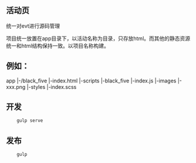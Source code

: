 ## 活动页
统一对evt进行源码管理

项目统一放置在app目录下，以活动名称为目录，只存放html。而其他的静态资源统一和html结构保持一致。以项目名称构建。

## 例如：
app
 |-/black_five
 	|-index.html
 |-scripts
 	|-black_five
 		|-index.js
 |-images
 	|-xxx.png
 |-styles
 	|-index.scss

## 开发
```javascript 
	gulp serve
```

## 发布
```javascript 
	gulp
```
